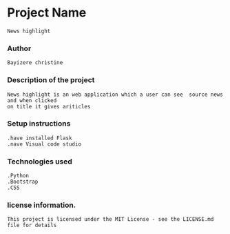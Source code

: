 # Project Name
~~~
News highlight
~~~
### Author
~~~
Bayizere christine
~~~
### Description of the project
~~~
News highlight is an web application which a user can see  source news and when clicked
on title it gives ariticles
~~~
### Setup instructions
~~~
.have installed Flask
.nave Visual code studio
~~~
### Technologies used
~~~
.Python
.Bootstrap
.CSS
~~~
###  license information.
~~~
This project is licensed under the MIT License - see the LICENSE.md file for details
